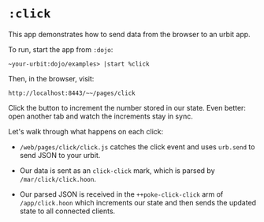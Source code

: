 # `:click`

This app demonstrates how to send data from the browser to an urbit app.

To run, start the app from `:dojo`:

    ~your-urbit:dojo/examples> |start %click

Then, in the browser, visit:

    http://localhost:8443/~~/pages/click

Click the button to increment the number stored in our state.  Even better:
open another tab and watch the increments stay in sync.

Let's walk through what happens on each click:

* `/web/pages/click/click.js` catches the click event and uses `urb.send` to
send JSON to your urbit.

* Our data is sent as an `click-click` mark, which is parsed by
`/mar/click/click.hoon`.

* Our parsed JSON is received in the `++poke-click-click` arm of
`/app/click.hoon` which increments our state and then sends the
updated state to all connected clients.
